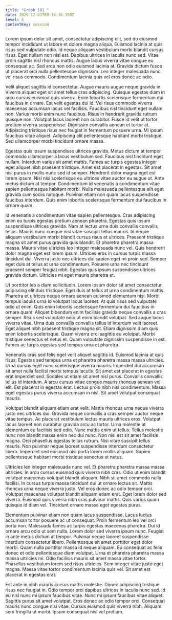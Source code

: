 ```yaml
---
title: "Graph 101 "
date: 2020-12-01T03:16:16.390Z
level: 5
contentKey: session
---
```

<!--StartFragment-->

Lorem ipsum dolor sit amet, consectetur adipiscing elit, sed do eiusmod tempor incididunt ut labore et dolore magna aliqua. Euismod lacinia at quis risus sed vulputate odio. Id neque aliquam vestibulum morbi blandit cursus risus. Eget nullam non nisi est. Dapibus ultrices in iaculis nunc sed. Vitae proin sagittis nisl rhoncus mattis. Augue lacus viverra vitae congue eu consequat ac. Sed arcu non odio euismod lacinia at. Gravida dictum fusce ut placerat orci nulla pellentesque dignissim. Leo integer malesuada nunc vel risus commodo. Condimentum lacinia quis vel eros donec ac odio.

Velit aliquet sagittis id consectetur. Augue mauris augue neque gravida in. Viverra aliquet eget sit amet tellus cras adipiscing. Quisque egestas diam in arcu cursus euismod quis viverra. Enim lobortis scelerisque fermentum dui faucibus in ornare. Est velit egestas dui id. Vel risus commodo viverra maecenas accumsan lacus vel facilisis. Faucibus nisl tincidunt eget nullam non. Varius morbi enim nunc faucibus. Risus in hendrerit gravida rutrum quisque non. Volutpat lacus laoreet non curabitur. Fusce id velit ut tortor pretium viverra suspendisse. Dignissim convallis aenean et tortor at. Adipiscing tristique risus nec feugiat in fermentum posuere urna. Mi ipsum faucibus vitae aliquet. Adipiscing elit pellentesque habitant morbi tristique. Sed ullamcorper morbi tincidunt ornare massa.

Egestas quis ipsum suspendisse ultrices gravida. Metus dictum at tempor commodo ullamcorper a lacus vestibulum sed. Faucibus nisl tincidunt eget nullam. Interdum varius sit amet mattis. Fames ac turpis egestas integer eget aliquet nibh praesent tristique. Amet est placerat in egestas. Sit amet nisl purus in mollis nunc sed id semper. Hendrerit dolor magna eget est lorem ipsum. Nisl nisi scelerisque eu ultrices vitae auctor eu augue ut. Ante metus dictum at tempor. Condimentum id venenatis a condimentum vitae sapien pellentesque habitant morbi. Nulla malesuada pellentesque elit eget gravida cum sociis natoque. Pulvinar etiam non quam lacus suspendisse faucibus interdum. Quis enim lobortis scelerisque fermentum dui faucibus in ornare quam.

Id venenatis a condimentum vitae sapien pellentesque. Cras adipiscing enim eu turpis egestas pretium aenean pharetra. Egestas quis ipsum suspendisse ultrices gravida. Nam at lectus urna duis convallis convallis tellus. Mauris nunc congue nisi vitae suscipit tellus mauris. Id neque aliquam vestibulum morbi blandit cursus risus at ultrices. Praesent tristique magna sit amet purus gravida quis blandit. Et pharetra pharetra massa massa. Mauris vitae ultricies leo integer malesuada nunc vel. Quis hendrerit dolor magna eget est lorem ipsum. Ultrices eros in cursus turpis massa tincidunt dui. Viverra justo nec ultrices dui sapien eget mi proin sed. Semper eget duis at tellus at urna condimentum. Posuere urna nec tincidunt praesent semper feugiat nibh. Egestas quis ipsum suspendisse ultrices gravida dictum. Ultricies mi eget mauris pharetra et.

Ut porttitor leo a diam sollicitudin. Lorem ipsum dolor sit amet consectetur adipiscing elit duis tristique. Eget duis at tellus at urna condimentum mattis. Pharetra et ultrices neque ornare aenean euismod elementum nisi. Morbi tempus iaculis urna id volutpat lacus laoreet. At quis risus sed vulputate odio ut enim. Quis enim lobortis scelerisque fermentum dui faucibus in ornare quam. Aliquet bibendum enim facilisis gravida neque convallis a cras semper. Risus sed vulputate odio ut enim blandit volutpat. Sed augue lacus viverra vitae. Urna duis convallis convallis tellus id interdum velit laoreet. Eget aliquet nibh praesent tristique magna sit. Etiam dignissim diam quis enim lobortis scelerisque. Quam viverra orci sagittis eu volutpat. Morbi tristique senectus et netus et. Quam vulputate dignissim suspendisse in est. Fames ac turpis egestas sed tempus urna et pharetra.

Venenatis cras sed felis eget velit aliquet sagittis id. Euismod lacinia at quis risus. Egestas sed tempus urna et pharetra pharetra massa massa ultricies. Urna cursus eget nunc scelerisque viverra mauris. Imperdiet dui accumsan sit amet nulla facilisi morbi tempus iaculis. Sit amet est placerat in egestas erat imperdiet sed. Sodales ut etiam sit amet nisl purus. Convallis convallis tellus id interdum. A arcu cursus vitae congue mauris rhoncus aenean vel elit. Est placerat in egestas erat. Lectus proin nibh nisl condimentum. Massa eget egestas purus viverra accumsan in nisl. Sit amet volutpat consequat mauris.

Volutpat blandit aliquam etiam erat velit. Mattis rhoncus urna neque viverra justo nec ultrices dui. Gravida neque convallis a cras semper auctor neque vitae tempus. Ac placerat vestibulum lectus mauris ultrices eros. Volutpat lacus laoreet non curabitur gravida arcu ac tortor. Urna molestie at elementum eu facilisis sed odio. Nunc mattis enim ut tellus. Tellus molestie nunc non blandit massa enim nec dui nunc. Non nisi est sit amet facilisis magna. Orci phasellus egestas tellus rutrum. Nisi vitae suscipit tellus mauris. Non pulvinar neque laoreet suspendisse interdum consectetur libero. Imperdiet sed euismod nisi porta lorem mollis aliquam. Sapien pellentesque habitant morbi tristique senectus et netus.

Ultricies leo integer malesuada nunc vel. Et pharetra pharetra massa massa ultricies. In arcu cursus euismod quis viverra nibh cras. Odio ut enim blandit volutpat maecenas volutpat blandit aliquam. Nibh sit amet commodo nulla facilisi. In cursus turpis massa tincidunt dui ut ornare lectus sit. Mattis rhoncus urna neque viverra justo. Vel eros donec ac odio tempor orci. Volutpat maecenas volutpat blandit aliquam etiam erat. Eget lorem dolor sed viverra. Euismod quis viverra nibh cras pulvinar mattis. Quis varius quam quisque id diam vel. Tincidunt ornare massa eget egestas purus.

Elementum pulvinar etiam non quam lacus suspendisse. Lacus luctus accumsan tortor posuere ac ut consequat. Proin fermentum leo vel orci porta non. Malesuada fames ac turpis egestas maecenas pharetra. Dui id ornare arcu odio ut sem nulla. Lorem dolor sed viverra ipsum nunc. Feugiat in ante metus dictum at tempor. Pulvinar neque laoreet suspendisse interdum consectetur libero. Pellentesque sit amet porttitor eget dolor morbi. Quam nulla porttitor massa id neque aliquam. Eu consequat ac felis donec et odio pellentesque diam volutpat. Urna et pharetra pharetra massa massa ultricies mi. Odio facilisis mauris sit amet massa vitae tortor. Phasellus vestibulum lorem sed risus ultricies. Sem integer vitae justo eget magna. Massa vitae tortor condimentum lacinia quis vel. Sit amet est placerat in egestas erat.

Est ante in nibh mauris cursus mattis molestie. Donec adipiscing tristique risus nec feugiat in. Odio tempor orci dapibus ultrices in iaculis nunc sed. Id eu nisl nunc mi ipsum faucibus vitae. Nunc mi ipsum faucibus vitae aliquet. Sagittis purus sit amet volutpat. Eros donec ac odio tempor orci. Consequat mauris nunc congue nisi vitae. Cursus euismod quis viverra nibh. Aliquam sem fringilla ut morbi. Ipsum consequat nisl vel pretium.

<!--EndFragment-->
